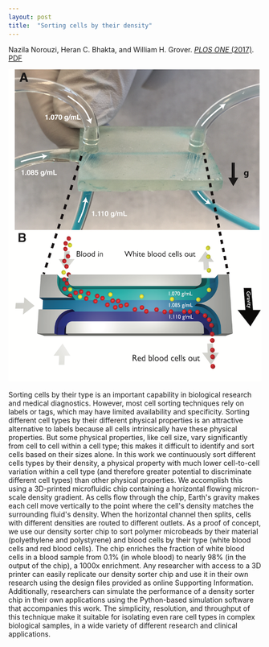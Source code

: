 ```yaml
---
layout: post
title:  "Sorting cells by their density"
---
```


Nazila Norouzi, Heran C. Bhakta, and William H. Grover.  [*PLOS ONE*   (2017)](https://doi.org/10.1371/journal.pone.0180520).  [PDF](/assets/density_sorter.pdf)

<img src="/assets/density_sorter.png">

Sorting cells by their type is an important capability in biological research and medical diagnostics.  However, most cell sorting techniques rely on labels or tags, which may have limited availability and specificity.  Sorting different cell types by their different physical properties is an attractive alternative to labels because all cells intrinsically have these physical properties.  But some physical properties, like cell size, vary significantly from cell to cell within a cell type; this makes it difficult to identify and sort cells based on their sizes alone.  In this work we continuously sort different cells types by their density, a physical property with much lower cell-to-cell variation within a cell type (and therefore greater potential to discriminate different cell types) than other physical properties.  We accomplish this using a 3D-printed microfluidic chip containing a horizontal flowing micron-scale density gradient.  As cells flow through the chip, Earth's gravity makes each cell move vertically to the point where the cell's density matches the surrounding fluid's density.  When the horizontal channel then splits, cells with different densities are routed to different outlets.  As a proof of concept, we use our density sorter chip to sort polymer microbeads by their material (polyethylene and polystyrene) and blood cells by their type (white blood cells and red blood cells).  The chip enriches the fraction of white blood cells in a blood sample from 0.1% (in whole blood) to nearly 98% (in the output of the chip), a 1000x enrichment.  Any researcher with access to a 3D printer can easily replicate our density sorter chip and use it in their own research using the design files provided as online Supporting Information. Additionally, researchers can simulate the performance of a density sorter chip in their own applications using the Python-based simulation software that accompanies this work.  The simplicity, resolution, and throughput of this technique make it suitable for isolating even rare cell types in complex biological samples, in a wide variety of different research and clinical applications.
